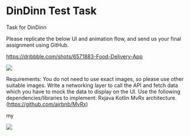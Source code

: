 # DinDinn Test Task
 Task for DinDinn 
 
Please replicate the below UI and animation flow, and send us your final assignment using GitHub.

https://dribbble.com/shots/6571883-Food-Delivery-App

![](https://s6.gifyu.com/images/v2-avi.gif)


Requirements:
You do not need to use exact images, so please use other suitable images.
Write a networking layer to call the API and fetch data which you have to mock the data to display on the UI.
Use the following dependencies/libraries to implement:
Rxjava
Kotlin
MvRx architecture. (https://github.com/airbnb/MvRx)


my 


![](https://e.top4top.io/p_1829046er1.gif)


